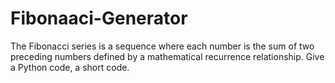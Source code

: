 # Fibonaaci-Generator
The Fibonacci series is a sequence where each number is the sum of two preceding numbers defined by a mathematical recurrence relationship. Give a Python code, a short code.
